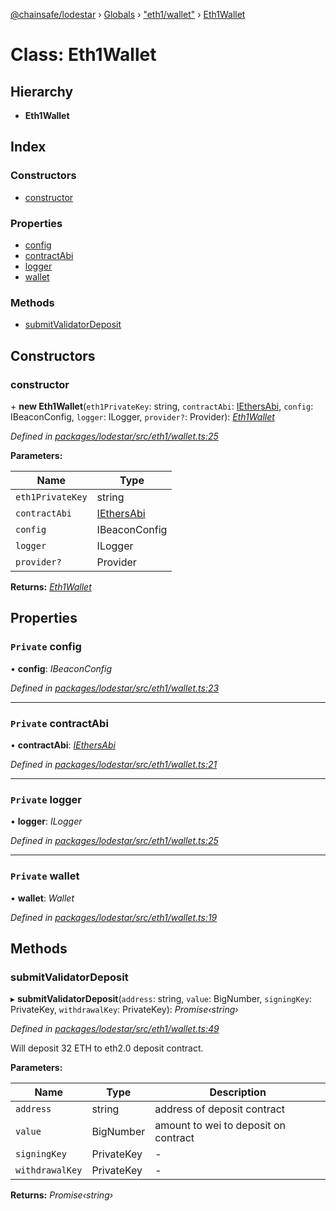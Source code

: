 [@chainsafe/lodestar](../README.md) › [Globals](../globals.md) › ["eth1/wallet"](../modules/_eth1_wallet_.md) › [Eth1Wallet](_eth1_wallet_.eth1wallet.md)

# Class: Eth1Wallet

## Hierarchy

* **Eth1Wallet**

## Index

### Constructors

* [constructor](_eth1_wallet_.eth1wallet.md#constructor)

### Properties

* [config](_eth1_wallet_.eth1wallet.md#private-config)
* [contractAbi](_eth1_wallet_.eth1wallet.md#private-contractabi)
* [logger](_eth1_wallet_.eth1wallet.md#private-logger)
* [wallet](_eth1_wallet_.eth1wallet.md#private-wallet)

### Methods

* [submitValidatorDeposit](_eth1_wallet_.eth1wallet.md#submitvalidatordeposit)

## Constructors

###  constructor

\+ **new Eth1Wallet**(`eth1PrivateKey`: string, `contractAbi`: [IEthersAbi](../modules/_eth1_interface_.md#iethersabi), `config`: IBeaconConfig, `logger`: ILogger, `provider?`: Provider): *[Eth1Wallet](_eth1_wallet_.eth1wallet.md)*

*Defined in [packages/lodestar/src/eth1/wallet.ts:25](https://github.com/ChainSafe/lodestar/blob/b76b72d03/packages/lodestar/src/eth1/wallet.ts#L25)*

**Parameters:**

Name | Type |
------ | ------ |
`eth1PrivateKey` | string |
`contractAbi` | [IEthersAbi](../modules/_eth1_interface_.md#iethersabi) |
`config` | IBeaconConfig |
`logger` | ILogger |
`provider?` | Provider |

**Returns:** *[Eth1Wallet](_eth1_wallet_.eth1wallet.md)*

## Properties

### `Private` config

• **config**: *IBeaconConfig*

*Defined in [packages/lodestar/src/eth1/wallet.ts:23](https://github.com/ChainSafe/lodestar/blob/b76b72d03/packages/lodestar/src/eth1/wallet.ts#L23)*

___

### `Private` contractAbi

• **contractAbi**: *[IEthersAbi](../modules/_eth1_interface_.md#iethersabi)*

*Defined in [packages/lodestar/src/eth1/wallet.ts:21](https://github.com/ChainSafe/lodestar/blob/b76b72d03/packages/lodestar/src/eth1/wallet.ts#L21)*

___

### `Private` logger

• **logger**: *ILogger*

*Defined in [packages/lodestar/src/eth1/wallet.ts:25](https://github.com/ChainSafe/lodestar/blob/b76b72d03/packages/lodestar/src/eth1/wallet.ts#L25)*

___

### `Private` wallet

• **wallet**: *Wallet*

*Defined in [packages/lodestar/src/eth1/wallet.ts:19](https://github.com/ChainSafe/lodestar/blob/b76b72d03/packages/lodestar/src/eth1/wallet.ts#L19)*

## Methods

###  submitValidatorDeposit

▸ **submitValidatorDeposit**(`address`: string, `value`: BigNumber, `signingKey`: PrivateKey, `withdrawalKey`: PrivateKey): *Promise‹string›*

*Defined in [packages/lodestar/src/eth1/wallet.ts:49](https://github.com/ChainSafe/lodestar/blob/b76b72d03/packages/lodestar/src/eth1/wallet.ts#L49)*

Will deposit 32 ETH to eth2.0 deposit contract.

**Parameters:**

Name | Type | Description |
------ | ------ | ------ |
`address` | string | address of deposit contract |
`value` | BigNumber | amount to wei to deposit on contract  |
`signingKey` | PrivateKey | - |
`withdrawalKey` | PrivateKey | - |

**Returns:** *Promise‹string›*
